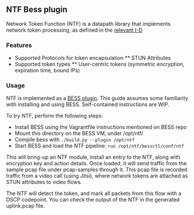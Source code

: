 ## NTF Bess plugin

Network Token Function (NTF) is a datapath library that implements network token processing, as defined in the [relevant I-D](https://github.com/Network-Tokens/network-tokens-rfc/blob/master/draft-yiakoumis-network-tokens-00.txt)

### Features

* Supported Protocols for token encapsulation
** STUN Attributes
* Supported token types
** User-centric tokens (symmetric encryption, expiration time, bound IPs)

### Usage

NTF is implemented as a [BESS plugin](https://github.com/NetSys/bess).
This guide assumes some familiarity with installing and using BESS. Self-contained instructions are WIP.

To try NTF, perform the following steps:

* Install BESS using the Vagrantfile instructions mentioned on BESS repo
* Mount this directory on the BESS VM, under /opt/ntf/
* Compile bess with `./build.py --plugin /opt/ntf`
* Start BESS and load the NTF pipeline: `run /opt/ntf/bessctl/conf/ntf`

This will bring-up an NTF module, install an entry to the NTF, along with encryption key and action details.
Once loaded, it will send traffic from the sample pcap file under pcap-samples through it. This pcap file is recorded
traffic from a video call (using Jitsi), where network tokens are attached as STUN attributes to video flows.

The NTF will detect the token, and mark all packets from this flow with a DSCP codepoint. You can check the output of the NTF
in the generated uplink.pcap file.

